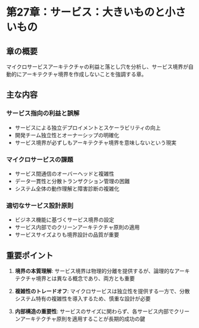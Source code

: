 # 第27章：サービス：大きいものと小さいもの

## 章の概要
マイクロサービスアーキテクチャの利益と落とし穴を分析し、サービス境界が自動的にアーキテクチャ境界を作成しないことを強調する章。

## 主な内容

### サービス指向の利益と誤解
- サービスによる独立デプロイメントとスケーラビリティの向上
- 開発チーム独立性とオーナーシップの明確化
- サービス境界が必ずしもアーキテクチャ境界を意味しないという現実

### マイクロサービスの課題
- サービス間通信のオーバーヘッドと複雑性
- データ一貫性と分散トランザクション管理の困難
- システム全体の動作理解と障害診断の複雑化

### 適切なサービス設計原則
- ビジネス機能に基づくサービス境界の設定
- サービス内部でのクリーンアーキテクチャ原則の適用
- サービスサイズよりも境界設計の品質が重要

## 重要ポイント

1. **境界の本質理解**: サービス境界は物理的分離を提供するが、論理的なアーキテクチャ境界とは異なる概念であり、両方とも重要

2. **複雑性のトレードオフ**: マイクロサービスは独立性を提供する一方で、分散システム特有の複雑性を導入するため、慎重な設計が必要

3. **内部構造の重要性**: サービスのサイズに関わらず、各サービス内部でクリーンアーキテクチャ原則を適用することが長期的成功の鍵